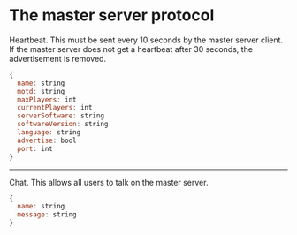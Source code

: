 # The master server protocol

Heartbeat. This must be sent every 10 seconds by the master server client.
If the master server does not get a heartbeat after 30 seconds, the advertisement is removed.
```javascript
{
  name: string
  motd: string
  maxPlayers: int
  currentPlayers: int
  serverSoftware: string
  softwareVersion: string
  language: string
  advertise: bool
  port: int
}
```
---
Chat. This allows all users to talk on the master server.
```javascript
{
  name: string
  message: string
}
```
